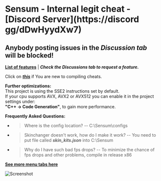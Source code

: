 # Sensum - Internal legit cheat - [Discord Server](https://discord gg/dDwHyydXw7)

## Anybody posting issues in the ***Discussion tab*** will be blocked!

[**List of features**](https://pastebin.com/twMkYr0q) | ***Check the Discussions tab to request a feature.***

Click on ***[this](instructions.md)*** if You are new to compiling cheats.

**Further optimizations:**<br>
This project is using the SSE2 instructions set by default.<br>
If your cpu supports AVX, AVX2 or AVX512 you can enable it in the project settings under:<br> **"C++ -> Code Generation"**, to gain more performance.

**Frequently Asked Questions:**
- > Where is the config location?
  -- C:\Sensum\configs    
- > Skinchanger doesn't work, how do I make it work?
    -- You need to put file called ***skin_kits.json*** into C:\\Sensum
- > Why do I have such bad fps drops?
    -- To minimize the chance of fps drops and other problems, compile in release x86
    
 [**See more menu tabs here**](https://imgur.com/a/tuDbTXH)
    
![Screenshot](https://i.imgur.com/A1agCyT.png)




